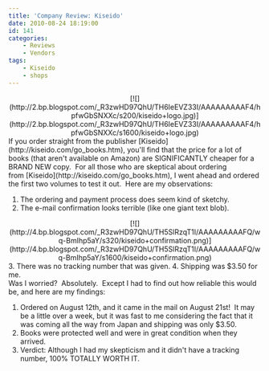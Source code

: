 ```yaml
---
title: 'Company Review: Kiseido'
date: 2010-08-24 18:19:00
id: 141
categories:
	- Reviews
	- Vendors
tags:
	- Kiseido
	- shops
---
```


<div style="margin-bottom: 0px; margin-left: 0px; margin-right: 0px; margin-top: 0px;"><div style="clear: both; margin-bottom: 0px; margin-left: 0px; margin-right: 0px; margin-top: 0px; text-align: center;">[![](http://2.bp.blogspot.com/_R3zwHD97QhU/TH6IeEVZ33I/AAAAAAAAAF4/hpfwGbSNXXc/s200/kiseido+logo.jpg)](http://2.bp.blogspot.com/_R3zwHD97QhU/TH6IeEVZ33I/AAAAAAAAAF4/hpfwGbSNXXc/s1600/kiseido+logo.jpg)</div></div><div style="margin-bottom: 0px; margin-left: 0px; margin-right: 0px; margin-top: 0px;"><div style="margin-bottom: 0px; margin-left: 0px; margin-right: 0px; margin-top: 0px;">
</div></div><div style="margin-bottom: 0px; margin-left: 0px; margin-right: 0px; margin-top: 0px;"><div style="margin-bottom: 0px; margin-left: 0px; margin-right: 0px; margin-top: 0px;">If you order straight from the publisher [Kiseido](http://kiseido.com/go_books.htm), you'll find that the price for a lot of books (that aren't available on Amazon) are SIGNIFICANTLY cheaper for a BRAND NEW copy.  For all those who are skeptical about ordering from [Kiseido](http://kiseido.com/go_books.htm), I went ahead and ordered the first two volumes to test it out.  Here are my observations:</div></div>

1.  The ordering and payment process does seem kind of sketchy.
2.  The e-mail confirmation looks terrible (like one giant text blob).
 <div style="margin-bottom: 0px; margin-left: 0px; margin-right: 0px; margin-top: 0px;"></div><div style="clear: both; margin-bottom: 0px; margin-left: 0px; margin-right: 0px; margin-top: 0px; text-align: center;">[![](http://4.bp.blogspot.com/_R3zwHD97QhU/TH5SlRzqT1I/AAAAAAAAAFQ/wq-BmIhp5aY/s320/kiseido+confirmation.png)](http://4.bp.blogspot.com/_R3zwHD97QhU/TH5SlRzqT1I/AAAAAAAAAFQ/wq-BmIhp5aY/s1600/kiseido+confirmation.png)</div><div style="margin-bottom: 0px; margin-left: 0px; margin-right: 0px; margin-top: 0px;"></div>3.  There was no tracking number that was given.
4.  Shipping was $3.50 for me.<div><div style="margin-bottom: 0px; margin-left: 0px; margin-right: 0px; margin-top: 0px;"><div style="margin-bottom: 0px; margin-left: 0px; margin-right: 0px; margin-top: 0px;">Was I worried?  Absolutely.  Except I had to find out how reliable this would be, and here are my findings:</div></div></div><div>

1.  Ordered on August 12th, and it came in the mail on August 21st!  It may be a little over a week, but it was fast to me considering the fact that it was coming all the way from Japan and shipping was only $3.50.
2.  Books were protected well and were in great condition when they arrived.
3.  Verdict: Although I had my skepticism and it didn't have a tracking number, 100% TOTALLY WORTH IT.</div>